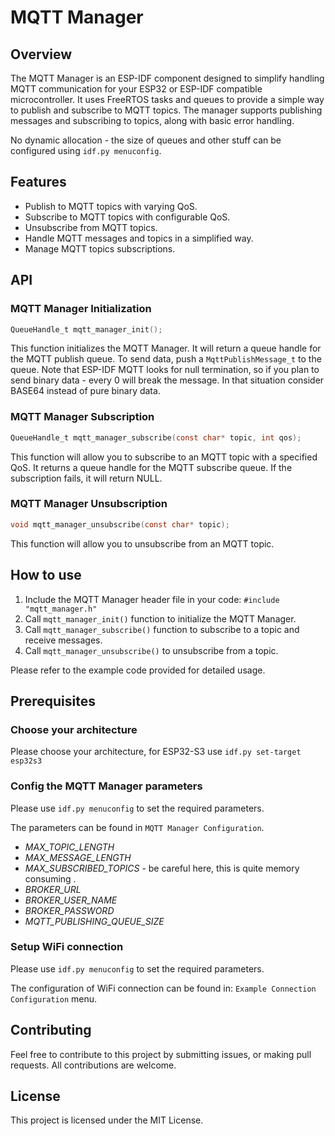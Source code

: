 # MQTT Manager
## Overview
The MQTT Manager is an ESP-IDF component designed to simplify handling MQTT communication for your ESP32 or ESP-IDF
compatible microcontroller. It uses FreeRTOS tasks and queues to provide a simple way to publish and subscribe to
MQTT topics. The manager supports publishing messages and subscribing to topics, along with basic error handling.

No dynamic allocation - the size of queues and other stuff can be configured using `idf.py menuconfig`.

## Features
- Publish to MQTT topics with varying QoS. 
- Subscribe to MQTT topics with configurable QoS.
- Unsubscribe from MQTT topics.
- Handle MQTT messages and topics in a simplified way.
- Manage MQTT topics subscriptions.

## API
### MQTT Manager Initialization
```c
QueueHandle_t mqtt_manager_init();
```

This function initializes the MQTT Manager. It will return a queue handle for the MQTT publish queue.
To send data, push a `MqttPublishMessage_t` to the queue. Note that ESP-IDF MQTT looks for null termination,
so if you plan to send binary data - every 0 will break the message. In that situation consider BASE64 instead
of pure binary data.

### MQTT Manager Subscription
```c
QueueHandle_t mqtt_manager_subscribe(const char* topic, int qos);
```

This function will allow you to subscribe to an MQTT topic with a specified QoS. It returns a queue handle for the
MQTT subscribe queue. If the subscription fails, it will return NULL.

### MQTT Manager Unsubscription
```c
void mqtt_manager_unsubscribe(const char* topic);
```

This function will allow you to unsubscribe from an MQTT topic.

## How to use
1. Include the MQTT Manager header file in your code: `#include "mqtt_manager.h"`
2. Call `mqtt_manager_init()` function to initialize the MQTT Manager.
3. Call `mqtt_manager_subscribe()` function to subscribe to a topic and receive messages.
4. Call `mqtt_manager_unsubscribe()` to unsubscribe from a topic.

Please refer to the example code provided for detailed usage.

## Prerequisites
### Choose your architecture
Please choose your architecture, for ESP32-S3 use `idf.py set-target esp32s3`

### Config the MQTT Manager parameters
Please use `idf.py menuconfig` to set the required parameters.

The parameters can be found in `MQTT Manager Configuration`.

- *MAX_TOPIC_LENGTH*
- *MAX_MESSAGE_LENGTH*
- *MAX_SUBSCRIBED_TOPICS* - be careful here, this is quite memory consuming .
- *BROKER_URL*
- *BROKER_USER_NAME*
- *BROKER_PASSWORD*
- *MQTT_PUBLISHING_QUEUE_SIZE*

### Setup WiFi connection
Please use `idf.py menuconfig` to set the required parameters.

The configuration of WiFi connection can be found in: `Example Connection Configuration` menu.

## Contributing
Feel free to contribute to this project by submitting issues, or making pull requests. All contributions are welcome.

## License
This project is licensed under the MIT License.

